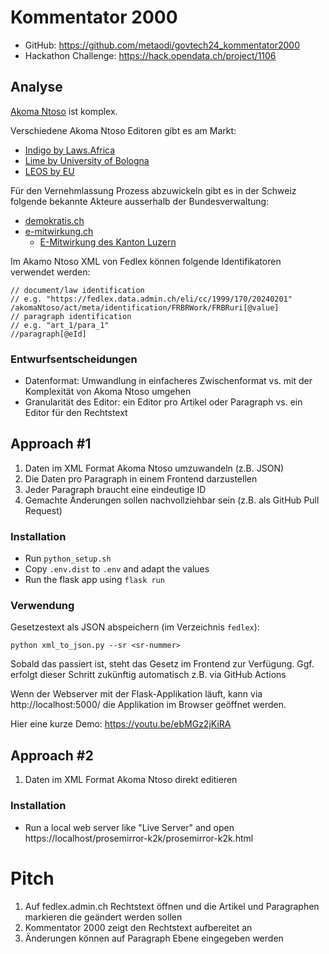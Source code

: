 # Kommentator 2000

* GitHub: https://github.com/metaodi/govtech24_kommentator2000
* Hackathon Challenge: 
https://hack.opendata.ch/project/1106


## Analyse

[Akoma Ntoso](http://www.akomantoso.org/) ist komplex.

Verschiedene Akoma Ntoso Editoren gibt es am Markt:
- [Indigo by Laws.Africa](https://github.com/laws-africa/indigo)
- [Lime by University of Bologna](https://github.com/cirsfid-unibo/lime)
- [LEOS by EU](https://code.europa.eu/leos/core)

Für den Vernehmlassung Prozess abzuwickeln gibt es in der Schweiz folgende bekannte Akteure ausserhalb der Bundesverwaltung:
- [demokratis.ch](https://demokratis.ch/)
- [e-mitwirkung.ch](https://e-mitwirkung.ch/)
  - [E-Mitwirkung des Kanton Luzern](https://lu.e-mitwirkung.ch/de/)

Im Akamo Ntoso XML von Fedlex können folgende Identifikatoren verwendet werden:
```
// document/law identification
// e.g. "https://fedlex.data.admin.ch/eli/cc/1999/170/20240201"
/akomaNtoso/act/meta/identification/FRBRWork/FRBRuri[@value]
// paragraph identification
// e.g. "art_1/para_1"
//paragraph[@eId]
```
### Entwurfsentscheidungen
- Datenformat: Umwandlung in einfacheres Zwischenformat vs. mit der Komplexität von Akoma Ntoso umgehen
- Granularität des Editor: ein Editor pro Artikel oder Paragraph vs. ein Editor für den Rechtstext 


## Approach #1

1. Daten im XML Format Akoma Ntoso umzuwandeln (z.B. JSON)
1. Die Daten pro Paragraph in einem Frontend darzustellen
1. Jeder Paragraph braucht eine eindeutige ID
1. Gemachte Änderungen sollen nachvollziehbar sein (z.B. als GitHub Pull Request)

### Installation

* Run `python_setup.sh`
* Copy `.env.dist` to `.env` and adapt the values
* Run the flask app using `flask run`

### Verwendung

Gesetzestext als JSON abspeichern (im Verzeichnis `fedlex`):

```
python xml_to_json.py --sr <sr-nummer>
```

Sobald das passiert ist, steht das Gesetz im Frontend zur Verfügung. Ggf. erfolgt dieser Schritt zukünftig automatisch z.B. via GitHub Actions

Wenn der Webserver mit der Flask-Applikation läuft, kann via http://localhost:5000/ die Applikation im Browser geöffnet werden.

Hier eine kurze Demo: https://youtu.be/ebMGz2jKiRA

## Approach #2

1. Daten im XML Format Akoma Ntoso direkt editieren

### Installation
* Run a local web server like "Live Server" and open https://localhost/prosemirror-k2k/prosemirror-k2k.html

# Pitch

1. Auf fedlex.admin.ch Rechtstext öffnen und die Artikel und Paragraphen markieren die geändert werden sollen
1. Kommentator 2000 zeigt den Rechtstext aufbereitet an
1. Änderungen können auf Paragraph Ebene eingegeben werden
